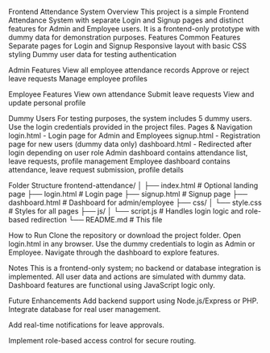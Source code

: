 Frontend Attendance System
Overview
This project is a simple Frontend Attendance System with separate Login and Signup pages and distinct features for Admin and Employee users. It is a frontend-only prototype with dummy data for demonstration purposes.
Features
Common Features
Separate pages for Login and Signup
Responsive layout with basic CSS styling
Dummy user data for testing authentication

Admin Features
View all employee attendance records
Approve or reject leave requests
Manage employee profiles

Employee Features
View own attendance
Submit leave requests
View and update personal profile

Dummy Users
For testing purposes, the system includes 5 dummy users. Use the login credentials provided in the project files.
Pages & Navigation
login.html - Login page for Admin and Employees
signup.html - Registration page for new users (dummy data only)
dashboard.html - Redirected after login depending on user role
Admin dashboard contains attendance list, leave requests, profile management
Employee dashboard contains attendance, leave request submission, profile details

Folder Structure
frontend-attendance/
│
├── index.html          # Optional landing page
├── login.html          # Login page
├── signup.html         # Signup page
├── dashboard.html      # Dashboard for admin/employee
├── css/
│   └── style.css       # Styles for all pages
├── js/
│   └── script.js       # Handles login logic and role-based redirection
└── README.md           # This file

How to Run
Clone the repository or download the project folder.
Open login.html in any browser.
Use the dummy credentials to login as Admin or Employee.
Navigate through the dashboard to explore features.

Notes
This is a frontend-only system; no backend or database integration is implemented.
All user data and actions are simulated with dummy data.
Dashboard features are functional using JavaScript logic only.

Future Enhancements
Add backend support using Node.js/Express or PHP.
Integrate database for real user management.

Add real-time notifications for leave approvals.


Implement role-based access control for secure routing.

